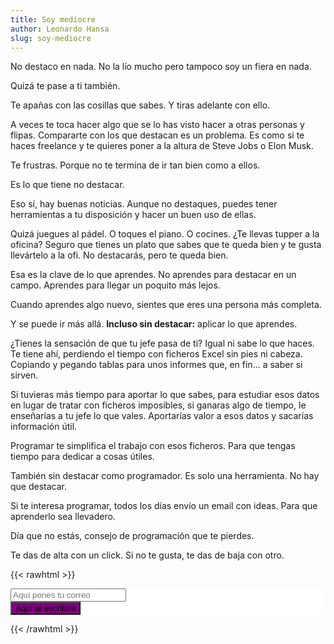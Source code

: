 ```yaml
---
title: Soy mediocre
author: Leonardo Hansa
slug: soy-mediocre
---
```


No destaco en nada. No la lío mucho pero tampoco soy un fiera en nada. 

Quizá te pase a ti también. 

Te apañas con las cosillas que sabes. Y tiras adelante con ello. 

A veces te toca hacer algo que se lo has visto hacer a otras personas y flipas. Compararte con los que destacan es un problema. Es como si te haces freelance y te quieres poner a la altura de Steve Jobs o Elon Musk. 

Te frustras. Porque no te termina de ir tan bien como a ellos. 

Es lo que tiene no destacar. 

Eso sí, hay buenas noticias. Aunque no destaques, puedes tener herramientas a tu disposición y hacer un buen uso de ellas. 

Quizá juegues al pádel. O toques el piano. O cocines. ¿Te llevas tupper a la oficina? Seguro que tienes un plato que sabes que te queda bien y te gusta llevártelo a la ofi. No destacarás, pero te queda bien. 

Esa es la clave de lo que aprendes. No aprendes para destacar en un campo. Aprendes para llegar un poquito más lejos. 

Cuando aprendes algo nuevo, sientes que eres una persona más completa. 

Y se puede ir más allá. **Incluso sin destacar:** aplicar lo que aprendes.

¿Tienes la sensación de que tu jefe pasa de ti? Igual ni sabe lo que haces. Te tiene ahí, perdiendo el tiempo con ficheros Excel sin pies ni cabeza. Copiando y pegando tablas para unos informes que, en fin... a saber si sirven. 

Si tuvieras más tiempo para aportar lo que sabes, para estudiar esos datos en lugar de tratar con ficheros imposibles, si ganaras algo de tiempo, le enseñarías a tu jefe lo que vales. Aportarías valor a esos datos y sacarías información útil.

Programar te simplifica el trabajo con esos ficheros. Para que tengas tiempo para dedicar a cosas útiles. 

También sin destacar como programador. Es solo una herramienta. No hay que destacar.

Si te interesa programar, todos los días envío un email con ideas. Para que aprenderlo sea llevadero. 

Día que no estás, consejo de programación que te pierdes.

Te das de alta con un click. Si no te gusta, te das de baja con otro.

{{< rawhtml >}}
<!-- Begin Mailchimp Signup Form -->
<link href="//cdn-images.mailchimp.com/embedcode/horizontal-slim-10_7_dtp.css" rel="stylesheet" type="text/css">
<style type="text/css">
	#mc_embed_signup{background:#fff; clear:left; font:14px Helvetica,Arial,sans-serif; width:100%;}
</style>
<div id="mc_embed_signup">
<form action="https://gmail.us20.list-manage.com/subscribe/post?u=de9d714d023c472c9981ba7c0&amp;id=f857732e7c" method="post" id="mc-embedded-subscribe-form" name="mc-embedded-subscribe-form" class="validate" target="_blank" novalidate>
<div id="mc_embed_signup_scroll">
<input type="email" value="" name="EMAIL" class="email" id="mce-EMAIL" placeholder="Aquí pones tu correo" required>
    <!-- real people should not fill this in and expect good things - do not remove this or risk form bot signups-->
    <div style="position: absolute; left: -5000px;" aria-hidden="true"><input type="text" name="b_de9d714d023c472c9981ba7c0_f857732e7c" tabindex="-1" value=""></div>
        <div class="clear foot">
           <input type="submit" value="Aquí te escribiré" name="subscribe" id="mc-embedded-subscribe" class="button" style="background-color: #800080">
        </div>
	    </div>
</form>
</div>
{{< /rawhtml >}}



